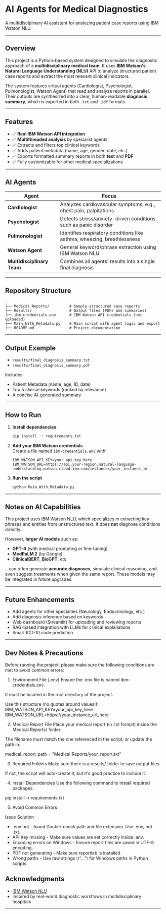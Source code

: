 
# AI Agents for Medical Diagnostics  
A multidisciplinary AI assistant for analyzing patient case reports using IBM Watson NLU

---

## Overview

This project is a Python-based system designed to simulate the diagnostic approach of a **multidisciplinary medical team**. It uses **IBM Watson's Natural Language Understanding (NLU)** API to analyze structured patient case reports and extract the most relevant clinical indicators.

The system features virtual agents (Cardiologist, Psychologist, Pulmonologist, Watson Agent) that read and analyze reports in parallel. Their outputs are synthesized into a clear, human-readable **diagnosis summary**, which is exported in both `.txt` and `.pdf` formats.

---

## Features

- ✅ **Real IBM Watson API integration**  
- ✅ **Multithreaded analysis** by specialist agents  
- ✅ Extracts and filters top clinical keywords  
- ✅ Adds patient metadata (name, age, gender, date, etc.)  
- ✅ Exports formatted summary reports in both **text** and **PDF**  
- ✅ Fully customizable for other medical specializations

---

## AI Agents

| Agent         | Focus                                                                                   |
|---------------|------------------------------------------------------------------------------------------|
| **Cardiologist**  | Analyzes cardiovascular symptoms, e.g., chest pain, palpitations                     |
| **Psychologist**  | Detects stress/anxiety-driven conditions such as panic disorder                      |
| **Pulmonologist** | Identifies respiratory conditions like asthma, wheezing, breathlessness              |
| **Watson Agent**  | General keyword/phrase extraction using IBM Watson NLU                               |
| **Multidisciplinary Team** | Combines all agents’ results into a single final diagnosis                  |

---

## Repository Structure

```
.
├── Medical Reports/         # Sample structured case reports
├── Results/                 # Output files (PDFs and summaries)
├── ibm-credentials.env      # IBM Watson API credentials (not uploaded)
├── Main_With_Metadata.py    # Main script with agent logic and export
├── README.md                # Project documentation
```

---

##  Output Example

- `results/final_diagnosis_summary.txt`  
- `results/final_diagnosis_summary.pdf`

Includes:
- Patient Metadata (name, age, ID, date)  
- Top 5 clinical keywords (ranked by relevance)  
- A concise AI-generated summary

---

##  How to Run

1. **Install dependencies**
   ```bash
   pip install -r requirements.txt
   ```

2. **Add your IBM Watson credentials**  
   Create a file named `ibm-credentials.env` with:
   ```
   IBM_WATSON_API_KEY=your_api_key_here
   IBM_WATSON_URL=https://api.your-region.natural-language-understanding.watson.cloud.ibm.com/instances/your_instance_id
   ```

3. **Run the script**
   ```bash
   python Main_With_Metadata.py
   ```

---

## Notes on AI Capabilities

This project uses IBM Watson NLU, which specializes in extracting key phrases and entities from unstructured text. It does **not** diagnose conditions directly.

However, **larger AI models** such as:
- **GPT-4** (with medical prompting or fine-tuning)
- **MedPaLM 2** (by Google)
- **ClinicalBERT**, **BioGPT**, etc.

...can often generate **accurate diagnoses**, simulate clinical reasoning, and even suggest treatments when given the same report. These models may be integrated in future upgrades.

---

## Future Enhancements

- Add agents for other specialties (Neurology, Endocrinology, etc.)  
- Add diagnosis inference based on keywords  
- Web dashboard (Streamlit) for uploading and reviewing reports  
- RAG-based integration with LLMs for clinical explanations  
- Smart ICD-10 code prediction

---

## Dev Notes & Precautions
Before running the project, please make sure the following conditions are met to avoid common errors:

1.  Environment File (.env)
Ensure the .env file is named ibm-credentials.env.

It must be located in the root directory of the project.

Use this structure (no quotes around values!):
IBM_WATSON_API_KEY=your_api_key_here
IBM_WATSON_URL=https://your_instance_url_here


2. Medical Report File
Place your medical report (in .txt format) inside the Medical Reports/ folder.

The filename must match the one referenced in the script, or update the path in:

medical_report_path = "Medical Reports/your_report.txt"


3. Required Folders
Make sure there is a results/ folder to save output files.

If not, the script will auto-create it, but it's good practice to include it.

4. Install Dependencies
Use the following command to install required packages:

pip install -r requirements.txt

5. Avoid Common Errors

    
Issue	                                                 Solution
- .env not                                             - found Double-check path and file extension. Use .env, not .txt.
- API Key missing	                                     - Make sure values are set correctly inside .env.
- Encoding errors on Windows	                         - Ensure report files are saved in UTF-8 encoding.
- PDF not generating	                                  - Make sure reportlab is installed.
- Wrong paths	                                        - Use raw strings (r"...") for Windows paths in Python scripts.


## Acknowledgments

- [IBM Watson NLU](https://www.ibm.com/cloud/watson-natural-language-understanding)  
- Inspired by real-world diagnostic workflows in multidisciplinary hospitals

---
